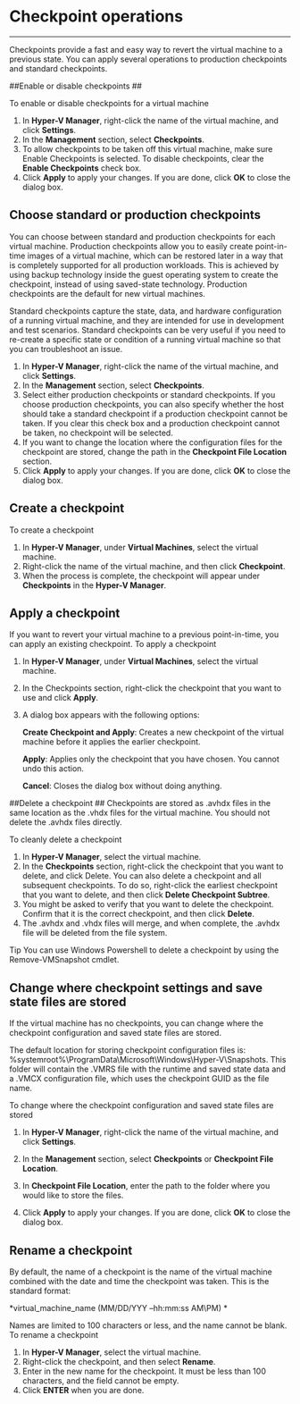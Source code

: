 # Checkpoint operations #



----------
Checkpoints provide a fast and easy way to revert the virtual machine to a previous state. You can apply several operations to production checkpoints and standard checkpoints. 

##Enable or disable checkpoints ##

To enable or disable checkpoints for a virtual machine 

1.	In **Hyper-V Manager**, right-click the name of the virtual machine, and click **Settings**.
2.	In the **Management** section, select **Checkpoints**.
3.	To allow checkpoints to be taken off this virtual machine, make sure Enable Checkpoints is selected. To disable checkpoints, clear the **Enable Checkpoints** check box.
4.	Click **Apply** to apply your changes. If you are done, click **OK** to close the dialog box.


## Choose standard or production checkpoints ##

You can choose between standard and production checkpoints for each virtual machine.
Production checkpoints allow you to easily create point-in-time images of a virtual machine, which can be restored later in a way that is completely supported for all production workloads. This is achieved by using backup technology inside the guest operating system to create the checkpoint, instead of using saved-state technology. Production checkpoints are the default for new virtual machines. 

Standard checkpoints capture the state, data, and hardware configuration of a running virtual machine, and they are intended for use in development and test scenarios. Standard checkpoints can be very useful if you need to re-create a specific state or condition of a running virtual machine so that you can troubleshoot an issue.

1.	In **Hyper-V Manager**, right-click the name of the virtual machine, and click **Settings**.
2.	In the **Management** section, select **Checkpoints**.
3.	Select either production checkpoints or standard checkpoints. 
If you choose production checkpoints, you can also specify whether the host should take a standard checkpoint if a production checkpoint cannot be taken. If you clear this check box and a production checkpoint cannot be taken, no checkpoint will be selected.
4.	If you want to change the location where the configuration files for the checkpoint are stored, change the path in the **Checkpoint File Location** section.
5.	Click **Apply** to apply your changes. If you are done, click **OK** to close the dialog box.



## Create a checkpoint ##
To create a checkpoint
1.	In **Hyper-V Manager**, under **Virtual Machines**, select the virtual machine.
2.	Right-click the name of the virtual machine, and then click **Checkpoint**.
3.	When the process is complete, the checkpoint will appear under **Checkpoints** in the **Hyper-V Manager**. 


## Apply a checkpoint ##
If you want to revert your virtual machine to a previous point-in-time, you can apply an existing checkpoint.
To apply a checkpoint

1.	In **Hyper-V Manager**, under **Virtual Machines**, select the virtual machine.
2.	In the Checkpoints section, right-click the checkpoint that you want to use and click **Apply**.
3.	A dialog box appears with the following options: 
	
    **Create Checkpoint and Apply**: Creates a new checkpoint of the virtual machine before it applies the earlier checkpoint. 

	**Apply**: Applies only the checkpoint that you have chosen. You cannot undo this action.

	**Cancel**: Closes the dialog box without doing anything.


##Delete a checkpoint ##
Checkpoints are stored as .avhdx files in the same location as the .vhdx files for the virtual machine. You should not delete the .avhdx files directly.
 
To cleanly delete a checkpoint

1.	In **Hyper-V Manager**, select the virtual machine.
2.	In the **Checkpoints** section, right-click the checkpoint that you want to delete, and click Delete. You can also delete a checkpoint and all subsequent checkpoints. To do so, right-click the earliest checkpoint that you want to delete, and then click ****Delete Checkpoint** Subtree**.
3.	You might be asked to verify that you want to delete the checkpoint. Confirm that it is the correct checkpoint, and then click **Delete**. 
4.	The .avhdx and .vhdx files will merge, and when complete, the .avhdx file will be deleted from the file system. 

Tip 
You can use Windows Powershell to delete a checkpoint by using the Remove-VMSnapshot cmdlet. 


## Change where checkpoint settings and save state files are stored ##
If the virtual machine has no checkpoints, you can change where the checkpoint configuration and saved state files are stored.

The default location for storing checkpoint configuration files is: %systemroot%\ProgramData\Microsoft\Windows\Hyper-V\Snapshots. This folder will contain the .VMRS file with the runtime and saved state data and a .VMCX configuration file, which uses the checkpoint GUID as the file name.

To change where the checkpoint configuration and saved state files are stored

1.	In **Hyper-V Manager**, right-click the name of the virtual machine, and click **Settings**.
	
2.	In the **Management** section, select **Checkpoints** or **Checkpoint File Location**.
	
4.	In **Checkpoint File Location**, enter the path to the folder where you would like to store the files.
	
5.	Click **Apply** to apply your changes. If you are done, click **OK** to close the dialog box.


## Rename a checkpoint ##
By default, the name of a checkpoint is the name of the virtual machine combined with the date and time the checkpoint was taken. This is the standard format: 

*virtual_machine_name (MM/DD/YYY –hh:mm:ss AM\PM) *

Names are limited to 100 characters or less, and the name cannot be blank. 
To rename a checkpoint

1.	In **Hyper-V Manager**, select the virtual machine.
2.	Right-click the checkpoint, and then select **Rename**.
3.	Enter in the new name for the checkpoint. It must be less than 100 characters, and the field cannot be empty.
4.	Click **ENTER** when you are done.
